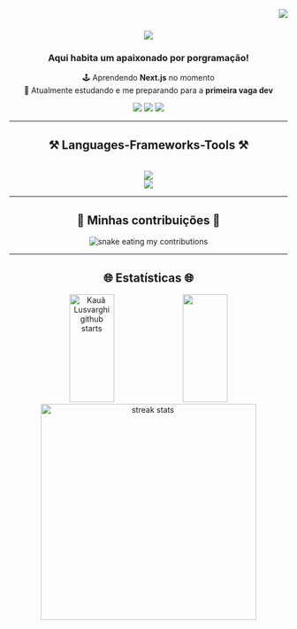 <img align="right" src="https://visitor-badge.laobi.icu/badge?page_id=klusvarghi.klusvarghi" />

<h1 align="center">
    <img src="https://readme-typing-svg.herokuapp.com/?font=Righteous&size=35&center=true&vCenter=true&width=500&height=70&duration=6600&lines=E+ai,+tranquilo?!+🤙🏼;+Eu+sou+Kauã+Lusvarghi;Desenvolvedor+Web+Frontend;+Seja+bem+vindo+ao+meu+GitHub" />
</h1>
<h3 align="center">Aqui habita um apaixonado por porgramação!</h3>
<div align="center">
    
   🕹️ Aprendendo **Next.js** no momento <br>
   🔭 Atualmente estudando e me preparando para a **primeira vaga dev**
 </div>
<div align="center"> 
    <a href = "mailto:kauaolusvarghi@gmail.com"><img src="https://img.shields.io/badge/-Gmail-%23333?style=for-the-badge&logo=gmail&logoColor=white" target="_blank"></a>
    <a href="https://instagram.com/lusvarghikaua" target="_blank"><img src="https://img.shields.io/badge/-Instagram-%23E4405F?style=for-the-badge&logo=instagram&logoColor=white" target="_blank"></a>
    <a href="https://www.linkedin.com/in/kaua-ortolani-lusvarghi-422b141b4" target="_blank"><img src="https://img.shields.io/badge/-LinkedIn-%230077B5?style=for-the-badge&logo=linkedin&logoColor=white" target="_blank"></a> 
</div>
  
<hr>
  <h2 align="center">⚒️ Languages-Frameworks-Tools ⚒️</h2>
<br/>
<div align="center">
    <img src="https://skillicons.dev/icons?i=react,html,css,javascript,typescript,nextjs"/><br>
    <img src="https://skillicons.dev/icons?i=mysql,vscode,github,figma,git" />
</div>
<hr>
<div align="center">
  <h2>🐍 Minhas contribuições 🐍</h2>
  <img alt="snake eating my contributions" src="https://raw.githubusercontent.com/klusvarghi/salesp07/output/github-contribution-grid-snake.svg" />
</div>

<hr>
<h2 align="center">🌐 Estatísticas 🌐</h2>
<div align=center>
  <img height="195px" width="40%" src="https://github-readme-stats.vercel.app/api?username=klusvarghi&show_icons=true&count_private=true&hide_border=true&title_color=4682B4&icon_color=4682B4&text_color=D2E2F0&bg_color=0d1117&include_all_commits=true&theme=halloween&rank_icon=github&border_radius=10" alt="Kauã Lusvarghi github starts" />
  <img height="195px" width="40%" src="https://github-readme-stats.vercel.app/api/top-langs/?username=klusvarghi&layout=compact&hide_border=true&border_radius=10&title_color=4682B4&text_color=D2E2F0&bg_color=0d1117&langs_count=7"/>  
  <br/>
  <img width=390 src="https://github-readme-streak-stats-salesp07.vercel.app?user=klusvarghi&theme=iceberg&border_radius=10" alt="streak stats"/>
</div>
